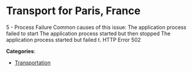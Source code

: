 # Transport for Paris, France

5 - Process Failure Common causes of this issue: The application process failed to start The application process started but then stopped The application process started but failed t. HTTP Error 502

**Categories**:

- [Transportation](https://github/apis-list/apis-list#transportation)



